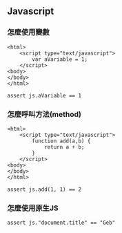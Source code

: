 ## Javascript

### 怎麼使用變數

```
<html>
    <script type="text/javascript">
        var aVariable = 1;
    </script>
<body>
</body>
</html>
```

```
assert js.aVariable == 1
```
### 怎麼呼叫方法(method)
```
<html>
    <script type="text/javascript">
        function add(a,b) {
            return a + b;
        }
    </script>
<body>
</body>
</html>
```

```
assert js.add(1, 1) == 2

```

### 怎麼使用原生JS

```
assert js."document.title" == "Geb"
```
